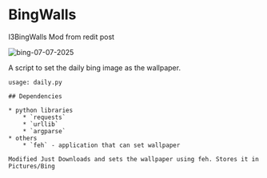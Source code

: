 # BingWalls
I3BingWalls Mod from redit  post

![bing-07-07-2025](https://github.com/user-attachments/assets/dfe72442-373e-4dbc-8567-b7ced0768a6b)

A script to set the daily bing image as the wallpaper.

```
usage: daily.py

## Dependencies

* python libraries
    * `requests`
    * `urllib`
    * `argparse`
* others
    * `feh` - application that can set wallpaper

Modified Just Downloads and sets the wallpaper using feh. Stores it in Pictures/Bing
